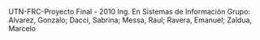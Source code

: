 UTN-FRC-Proyecto Final - 2010
Ing. En Sistemas de Información
Grupo:
Alvarez, Gonzalo;
Dacci, Sabrina;
Messa, Raul;
Ravera, Emanuel;
Zaldua, Marcelo